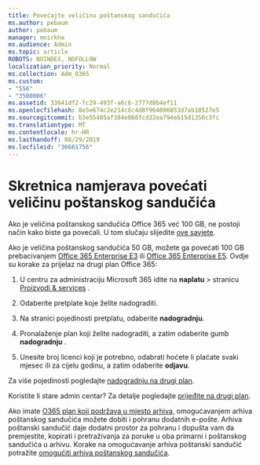 ```yaml
---
title: Povećajte veličinu poštanskog sandučića
ms.author: pebaum
author: pebaum
manager: mnirkhe
ms.audience: Admin
ms.topic: article
ROBOTS: NOINDEX, NOFOLLOW
localization_priority: Normal
ms.collection: Adm_O365
ms.custom:
- "556"
- "3500006"
ms.assetid: 33641df2-fc29-493f-a6c6-2777d8b4ef11
ms.openlocfilehash: 8e5e674c2e214c6c4d8f964006853d7ab18527e5
ms.sourcegitcommit: b3e55405af384e868fcd32ea794eb15d1356c3fc
ms.translationtype: MT
ms.contentlocale: hr-HR
ms.lasthandoff: 08/29/2019
ms.locfileid: "36661756"
---
```

# <a name="switch-plans-to-increase-mailbox-size"></a>Skretnica namjerava povećati veličinu poštanskog sandučića

Ako je veličina poštanskog sandučića Office 365 već 100 GB, ne postoji način kako biste ga povećali. U tom slučaju slijedite [ove savjete](https://support.office.com/client/e57572ff-0ba7-4782-ba5d-cdac3142ea71).
  
Ako je veličina poštanskog sandučića 50 GB, možete ga povećati 100 GB prebacivanjem [Office 365 Enterprise E3](https://products.office.com/business/office-365-enterprise-e3-business-software) ili [Office 365 Enterprise E5](https://products.office.com/business/office-365-enterprise-e5-business-software). Ovdje su korake za prijelaz na drugi plan Office 365:
  
1. U centru za administraciju Microsoft 365 idite na **naplatu** \> stranicu [Proizvodi & services](https://go.microsoft.com/fwlink/p/?linkid=842054) .

2. Odaberite pretplate koje želite nadograditi.

3. Na stranici pojedinosti pretplatu, odaberite **nadogradnju**.

4. Pronalaženje plan koji želite nadograditi, a zatim odaberite gumb **nadogradnju** .

5. Unesite broj licenci koji je potrebno, odabrati hoćete li plaćate svaki mjesec ili za cijelu godinu, a zatim odaberite **odjavu**.

Za više pojedinosti pogledajte [nadogradnju na drugi plan](https://docs.microsoft.com/office365/admin/subscriptions-and-billing/upgrade-to-different-plan).

Koristite li stare admin centar? Za detalje pogledajte [prijeđite na drugi plan](https://docs.microsoft.com/office365/admin/subscriptions-and-billing/switch-to-a-different-plan). 
  
Ako imate [O365 plan koji podržava u mjesto arhiva](https://docs.microsoft.com/office365/servicedescriptions/exchange-online-archiving-service-description/exchange-online-archiving-service-description), omogućavanjem arhiva poštanskog sandučića možete dobiti i pohranu dodatnih e-pošte.  Arhiva poštanski sandučić daje dodatni prostor za pohranu i dopušta vam da premjestite, kopirati i pretraživanja za poruke u oba primarni i poštanskog sandučića u arhivu. Korake na omogućavanje arhiva poštanski sandučić potražite [omogućiti arhiva poštanskog sandučića](https://docs.microsoft.com/office365/securitycompliance/enable-archive-mailboxes).
